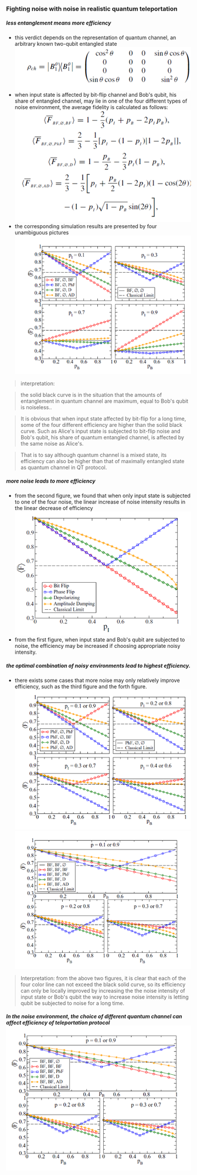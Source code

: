 ### Fighting noise with noise in realistic quantum teleportation
##### less entanglement means more efficiency
- this  verdict depends on the representation of quantum channel, an arbitrary known  two-qubit entangled state ![Image](https://github.com/RuiqingXu/noise-analysis/blob/master/1.PNG)
- when input state is affected by bit-flip channel and Bob's qubit, his share of entangled channel, may lie in one of the four different types of noise environment, the average fidelity is calculated as follows:
![Image](https://github.com/RuiqingXu/noise-analysis/blob/master/3.PNG)
- the corresponding simulation results are presented by four unambiguous pictures
![Image](https://github.com/RuiqingXu/noise-analysis/blob/master/2.PNG)

> interpretation:

> the solid black curve is in the situation that  the amounts of entanglement in quantum channel  are maximum, equal  to Bob's qubit is noiseless.. 

> It is obvious that when input state affected by bit-flip for a long time, some of the four different efficiency are  higher than the solid black curve. Such as Alice's input state is subjected to bit-flip noise and Bob's qubit, his share of quantum entangled channel, is affected by the same noise as Alice's.

> That  is to say although  quantum channel is a mixed state, its efficiency can also be higher than that  of  maximally entangled state as quantum channel in QT protocol.  

##### more noise leads to more efficiency
- from the second figure, we found that when only  input state is subjected to one of the four noise, the linear increase of noise intensity results in the linear decrease of efficiency![Image](https://github.com/RuiqingXu/noise-analysis/blob/master/4.PNG)
- from the first figure, when input state and Bob's qubit are subjected to noise, the efficiency may be increased if choosing appropriate noisy intensity.  
##### the optimal combination of noisy environments lead to highest efficiency.
- there exists some cases that more noise may only relatively improve efficiency, such as the third figure and the forth figure.![Image](https://github.com/RuiqingXu/noise-analysis/blob/master/5.PNG) ![Image](https://github.com/RuiqingXu/noise-analysis/blob/master/6.PNG)
> Interpretation:
> from the above two figures, it is clear that each of the four color line can not exceed the black solid curve, so its efficiency can only be locally improved by increasing the the noise intensity of input state or Bob's qubit 
> the way to increase noise intensity is letting qubit be subjected to noise for a long time.

##### In the noise environment, the choice of different quantum channel can affect efficiency of teleportation protocol![Image](https://github.com/RuiqingXu/noise-analysis/blob/master/6.PNG)


